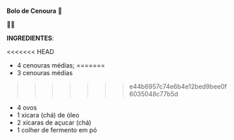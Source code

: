 **Bolo de Cenoura** :carrot:



:grapes::green_heart:





**INGREDIENTES**:

<<<<<<< HEAD
- 4 cenouras médias;
=======
- 3 cenouras médias
>>>>>>> e44b6957c74e6b4e12bed9bee0f6035048c77b5d
- 4 ovos
- 1 xicara (chá) de óleo
- 2 xicaras de açucar (chá)
- 1 colher de fermento em pó



